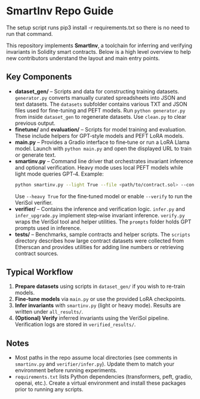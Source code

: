 # SmartInv Repo Guide
The setup script runs pip3 install -r requirements.txt so there is no need to run that command. 

This repository implements **SmartInv**, a toolchain for inferring and verifying invariants in Solidity smart contracts.  Below is a high level overview to help new contributors understand the layout and main entry points.

## Key Components

- **dataset_gen/** – Scripts and data for constructing training datasets.  `generator.py` converts manually curated spreadsheets into JSON and text datasets.  The `datasets` subfolder contains various TXT and JSON files used for fine-tuning and PEFT models.  Run `python generator.py` from inside `dataset_gen` to regenerate datasets.  Use `clean.py` to clear previous output.
- **finetune/** and **evaluation/** – Scripts for model training and evaluation.  These include helpers for GPT‐style models and PEFT LoRA models.
- **main.py** – Provides a Gradio interface to fine‑tune or run a LoRA Llama model.  Launch with `python main.py` and open the displayed URL to train or generate text.
- **smartinv.py** – Command line driver that orchestrates invariant inference and optional verification.  Heavy mode uses local PEFT models while light mode queries GPT‑4.  Example:
  ```bash
  python smartinv.py --light True --file <path/to/contract.sol> --contract <ContractName>
  ```
  Use `--heavy True` for the fine‑tuned model or enable `--verify` to run the VeriSol verifier.
- **verifier/** – Contains the inference and verification logic.  `infer.py` and `infer_upgrade.py` implement step‑wise invariant inference.  `verify.py` wraps the VeriSol tool and helper utilities.  The `prompts` folder holds GPT prompts used in inference.
- **tests/** – Benchmarks, sample contracts and helper scripts.  The `scripts` directory describes how large contract datasets were collected from Etherscan and provides utilities for adding line numbers or retrieving contract sources.

## Typical Workflow

1. **Prepare datasets** using scripts in `dataset_gen/` if you wish to re-train models.
2. **Fine‑tune models** via `main.py` or use the provided LoRA checkpoints.
3. **Infer invariants** with `smartinv.py` (light or heavy mode).  Results are written under `all_results/`.
4. **(Optional) Verify** inferred invariants using the VeriSol pipeline.  Verification logs are stored in `verified_results/`.

## Notes

- Most paths in the repo assume local directories (see comments in `smartinv.py` and `verifier/infer.py`).  Update them to match your environment before running experiments.
- `requirements.txt` lists Python dependencies (transformers, peft, gradio, openai, etc.).  Create a virtual environment and install these packages prior to running any scripts.

